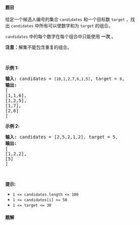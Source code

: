 #### 题目
<p>给定一个候选人编号的集合&nbsp;<code>candidates</code>&nbsp;和一个目标数&nbsp;<code>target</code>&nbsp;，找出&nbsp;<code>candidates</code>&nbsp;中所有可以使数字和为&nbsp;<code>target</code>&nbsp;的组合。</p>

<p><code>candidates</code>&nbsp;中的每个数字在每个组合中只能使用&nbsp;<strong>一次</strong>&nbsp;。</p>

<p><strong>注意：</strong>解集不能包含重复的组合。&nbsp;</p>

<p>&nbsp;</p>

<p><strong>示例&nbsp;1:</strong></p>

<pre>
<strong>输入:</strong> candidates =&nbsp;<code>[10,1,2,7,6,1,5]</code>, target =&nbsp;<code>8</code>,
<strong>输出:</strong>
[
[1,1,6],
[1,2,5],
[1,7],
[2,6]
]</pre>

<p><strong>示例&nbsp;2:</strong></p>

<pre>
<strong>输入:</strong> candidates =&nbsp;[2,5,2,1,2], target =&nbsp;5,
<strong>输出:</strong>
[
[1,2,2],
[5]
]</pre>

<p>&nbsp;</p>

<p><strong>提示:</strong></p>

<ul>
	<li><code>1 &lt;=&nbsp;candidates.length &lt;= 100</code></li>
	<li><code>1 &lt;=&nbsp;candidates[i] &lt;= 50</code></li>
	<li><code>1 &lt;= target &lt;= 30</code></li>
</ul>


 #### 题解